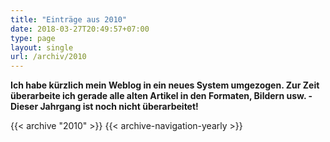 ```yaml
---
title: "Einträge aus 2010"
date: 2018-03-27T20:49:57+07:00
type: page
layout: single
url: /archiv/2010
---
```


**Ich habe k&uuml;rzlich mein Weblog in ein neues System umgezogen. Zur Zeit &uuml;berarbeite ich gerade alle alten Artikel in den Formaten, Bildern usw. - Dieser Jahrgang ist noch nicht &uuml;berarbeitet!**

{{< archive "2010" >}}
{{< archive-navigation-yearly >}}
